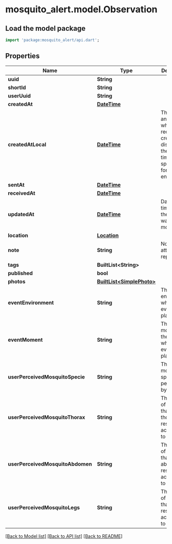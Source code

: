 # mosquito_alert.model.Observation

## Load the model package
```dart
import 'package:mosquito_alert/api.dart';
```

## Properties
Name | Type | Description | Notes
------------ | ------------- | ------------- | -------------
**uuid** | **String** |  | 
**shortId** | **String** |  | 
**userUuid** | **String** |  | 
**createdAt** | [**DateTime**](DateTime.md) |  | 
**createdAtLocal** | [**DateTime**](DateTime.md) | The date and time when the record was created, displayed in the local timezone specified for this entry. | 
**sentAt** | [**DateTime**](DateTime.md) |  | 
**receivedAt** | [**DateTime**](DateTime.md) |  | 
**updatedAt** | [**DateTime**](DateTime.md) | Date and time when the report was last modified | 
**location** | [**Location**](Location.md) |  | 
**note** | **String** | Note user attached to report. | [optional] 
**tags** | **BuiltList&lt;String&gt;** |  | [optional] 
**published** | **bool** |  | 
**photos** | [**BuiltList&lt;SimplePhoto&gt;**](SimplePhoto.md) |  | 
**eventEnvironment** | **String** | The environment where the event took place. | [optional] 
**eventMoment** | **String** | The moment of the day when the event took place. | [optional] 
**userPerceivedMosquitoSpecie** | **String** | The mosquito specie perceived by the user. | [optional] 
**userPerceivedMosquitoThorax** | **String** | The species of mosquito that the thorax resembles, according to the user. | [optional] 
**userPerceivedMosquitoAbdomen** | **String** | The species of mosquito that the abdomen resembles, according to the user. | [optional] 
**userPerceivedMosquitoLegs** | **String** | The species of mosquito that the leg resembles, according to the user. | [optional] 

[[Back to Model list]](../README.md#documentation-for-models) [[Back to API list]](../README.md#documentation-for-api-endpoints) [[Back to README]](../README.md)


